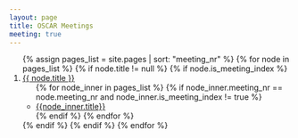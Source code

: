 ```yaml
---
layout: page
title: OSCAR Meetings
meeting: true
---
```


<ol>
    {% assign pages_list = site.pages | sort: "meeting_nr" %}
    {% for node in pages_list %}
        {% if node.title != null %}
            {% if node.is_meeting_index %}
                <li>
                    <a href="{{ node.url  | absolute_url }}">{{ node.title }}</a>
                    <ul>
                    {% for node_inner in pages_list %}
                        {% if node_inner.meeting_nr == node.meeting_nr and node_inner.is_meeting_index != true %}
                            <li>
                                <a href="{{ node_inner.url | absolute_url }}">{{node_inner.title}}</a>
                            </li>
                        {% endif %}
                    {% endfor %}
                    </ul>
                </li>
            {% endif %}
        {% endif %}
    {% endfor %}
</ol>
